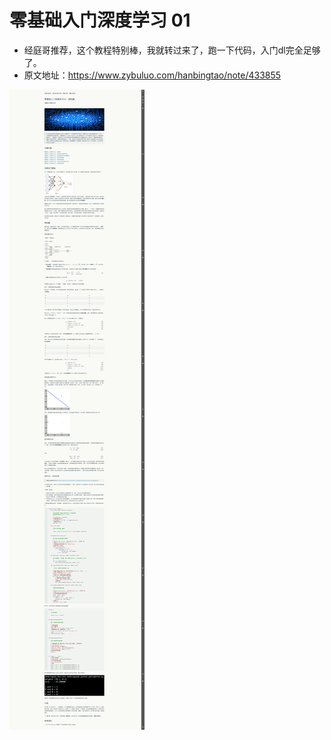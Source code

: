 # 零基础入门深度学习 01

* 经庭哥推荐，这个教程特别棒，我就转过来了，跑一下代码，入门dl完全足够了。
* 原文地址：https://www.zybuluo.com/hanbingtao/note/433855

![](../images/7days/7days_1.png)